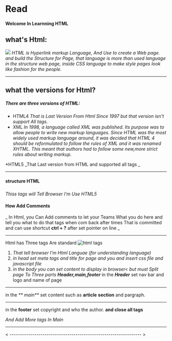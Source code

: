 # Read
#### Welcome In Learnning HTML

## what's Html:
![](https://encrypted-tbn0.gstatic.com/images?q=tbn:ANd9GcQdzN1me5xSdczcSh_T6r8dfRFGfNiVHoTSpP0MUdw-SHmg0kBBD2d3cx_hGyT1xZ0GwuI&usqp=CAU.png)
_HTML is Hyperlink markup Language, And Use to create a Web page. and build the Structure for Page, that language is more than used language in the structure web page, inside CSS language to make style pages look like fashion for the people._
***
## what the versions for Html?
##### There are three versions of HTML:
* HTML4
_That is Last Version From Html Since 1997 but that version isn't support All tags._
* XML 
_In 1998, a language called XML was published. Its purpose was to allow people to write new markup languages. Since HTML was the most widely used markup language around, it was decided that HTML 4 should be reformulated to follow the rules of XML and it was renamed XHTML. This meant that authors had to follow some new,more strict rules about writing markup._

*HTML5
_That Last version from HTML and supported all tags _
***
#### structure HTML
##### <!DOCTYPE html>
_Thiss tags will Tell Browser I'm Use HTML5_
#### How Add Comments
_ In Html, you Can Add comments to let your Teams What you do here and tell you what to do that tags when com back after times **<!--Write Commit Here-->** That is committed and can use shortcut **ctrl + ?** after set pointer on line _
***
Html has Three tags Are standard
![html tags](https://i.ibb.co/tCzTtGv/Screenshot-2021-04-13-025840.png)
1. **<html lang="en">**
_That tell browser I'm Html Languae (for understanding language)_
2. **<head>**
_in head set meta tags and title for page and you and insert css file and javascript file_
3. **<body>**
_in the body you can set content to display in browser< but must Split page To Three parts **Header,main,footer**_
in the _**Hrader**_ set nav bar and logo and name of page
***
in the _** main**_ set content such as **article** **section** and pargraph.
***
in the **footer** set copyright and who the author.
**and close all tags**

_And Add More tags In Main_
***
< ---------------------------------------------------------------- >
